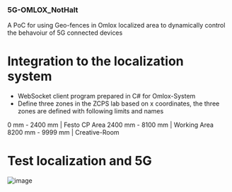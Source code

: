 ### 5G-OMLOX_NotHalt
A PoC for using Geo-fences in Omlox localized area to dynamically control the behavoiur of 5G connected devices

# Integration to the localization system
- WebSocket client program prepared in C# for Omlox-System
- Define three zones in the ZCPS lab
based on x coordinates, the three zones are defined with following limits and names

0    mm - 2400 mm | Festo CP Area
2400 mm - 8100 mm | Working Area
8200 mm - 9999 mm | Creative-Room
  
# Test localization and 5G
![image](https://user-images.githubusercontent.com/47817165/162728153-1e5cfc5c-630a-4120-b4e4-8317ae7a45b7.png)